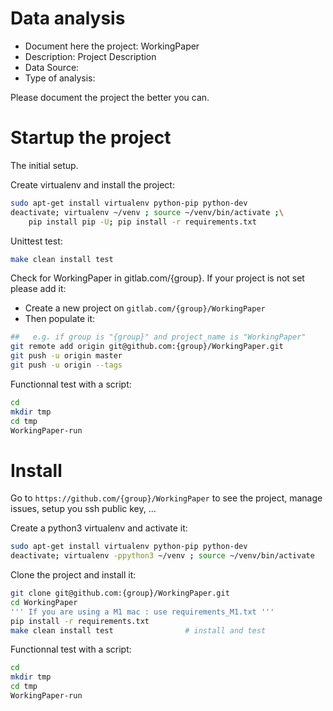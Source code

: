 # Data analysis
- Document here the project: WorkingPaper
- Description: Project Description
- Data Source:
- Type of analysis:

Please document the project the better you can.

# Startup the project

The initial setup.

Create virtualenv and install the project:
```bash
sudo apt-get install virtualenv python-pip python-dev
deactivate; virtualenv ~/venv ; source ~/venv/bin/activate ;\
    pip install pip -U; pip install -r requirements.txt
```

Unittest test:
```bash
make clean install test
```

Check for WorkingPaper in gitlab.com/{group}.
If your project is not set please add it:

- Create a new project on `gitlab.com/{group}/WorkingPaper`
- Then populate it:

```bash
##   e.g. if group is "{group}" and project_name is "WorkingPaper"
git remote add origin git@github.com:{group}/WorkingPaper.git
git push -u origin master
git push -u origin --tags
```

Functionnal test with a script:

```bash
cd
mkdir tmp
cd tmp
WorkingPaper-run
```

# Install

Go to `https://github.com/{group}/WorkingPaper` to see the project, manage issues,
setup you ssh public key, ...

Create a python3 virtualenv and activate it:

```bash
sudo apt-get install virtualenv python-pip python-dev
deactivate; virtualenv -ppython3 ~/venv ; source ~/venv/bin/activate
```

Clone the project and install it:

```bash
git clone git@github.com:{group}/WorkingPaper.git
cd WorkingPaper
''' If you are using a M1 mac : use requirements_M1.txt '''
pip install -r requirements.txt
make clean install test                # install and test
```
Functionnal test with a script:

```bash
cd
mkdir tmp
cd tmp
WorkingPaper-run
```
